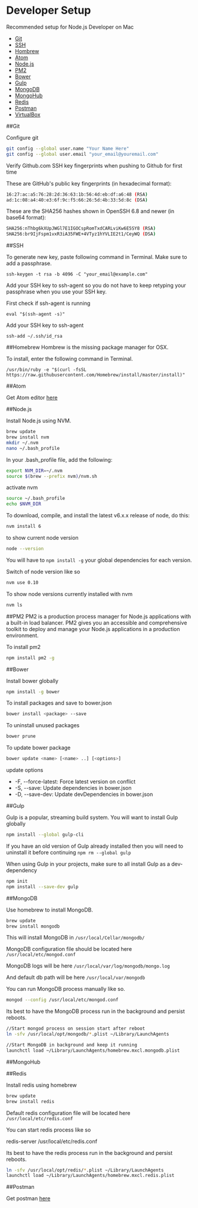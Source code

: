 # Developer Setup

Recommended setup for Node.js Developer on Mac

- [Git](#git)
- [SSH](#ssh)
- [Hombrew](#homebrew)
- [Atom](#atom)
- [Node.js](#nodejs)
- [PM2](#pm2)
- [Bower](#bower)
- [Gulp](#gulp)
- [MongoDB](#mongodb)
- [MongoHub](#mongoHub)
- [Redis](#redis)
- [Postman](#postman)
- [VirtualBox](#virtualbox)



##Git

Configure git

``` bash
git config --global user.name "Your Name Here"
git config --global user.email "your_email@youremail.com"
```

Verify Github.com SSH key fingerprints when pushing to Github for first time

These are GitHub's public key fingerprints (in hexadecimal format):

```bash
16:27:ac:a5:76:28:2d:36:63:1b:56:4d:eb:df:a6:48 (RSA)
ad:1c:08:a4:40:e3:6f:9c:f5:66:26:5d:4b:33:5d:8c (DSA)
```

These are the SHA256 hashes shown in OpenSSH 6.8 and newer (in base64 format):

```bash
SHA256:nThbg6kXUpJWGl7E1IGOCspRomTxdCARLviKw6E5SY8 (RSA)
SHA256:br9IjFspm1vxR3iA35FWE+4VTyz1hYVLIE2t1/CeyWQ (DSA)
```

##SSH

To generate new key, paste following command in Terminal. Make sure to add a passphrase.

`ssh-keygen -t rsa -b 4096 -C "your_email@example.com"`

Add your SSH key to ssh-agent so you do not have to keep retyping your passphrase when you use your SSH key.

First check if ssh-agent is running

`eval "$(ssh-agent -s)"`

Add your SSH key to ssh-agent

`ssh-add ~/.ssh/id_rsa`


##Homebrew
Hombrew is the missing package manager for OSX.

To install, enter the following command in Terminal.

`/usr/bin/ruby -e "$(curl -fsSL https://raw.githubusercontent.com/Homebrew/install/master/install)"`


##Atom

Get Atom editor [here](https://atom.io/)

##Node.js

Install Node.js using NVM.

```bash
brew update
brew install nvm
mkdir ~/.nvm
nano ~/.bash_profile
```

In your .bash_profile file, add the following:

```bash
export NVM_DIR=~/.nvm
source $(brew --prefix nvm)/nvm.sh
```

activate nvm

```bash
source ~/.bash_profile
echo $NVM_DIR
```

To download, compile, and install the latest v6.x.x release of node, do this:

```bash
nvm install 6
```
to show current node version

```bash
node --version
```

You will have to `npm install -g` your global dependencies for each version.

Switch of node version like so

```bash
nvm use 0.10
```

To show node versions currently installed with nvm

```bash
nvm ls
```

##PM2
PM2 is a production process manager for Node.js applications with a built-in load balancer. PM2 gives you an accessible and comprehensive toolkit to deploy and manage your Node.js applications in a production environment.

To install pm2

```bash
npm install pm2 -g
```

##Bower

Install bower globally

```bash
npm install -g bower

```

To install packages and save to bower.json

```bash
bower install <package> --save
```
To uninstall unused packages

```bash
bower prune
```

To update bower package

```bash
bower update <name> [<name> ..] [<options>]
```

update options

* -F, --force-latest: Force latest version on conflict
* -S, --save: Update dependencies in bower.json
* -D, --save-dev: Update devDependencies in bower.json


##Gulp

Gulp is a popular, streaming build system. You will want to install Gulp globally

```bash
npm install --global gulp-cli
```

If you have an old version of Gulp already installed then you will need to uninstall it before continuing `npm rm --global gulp`

When using Gulp in your projects, make sure to all install Gulp as a dev-dependency

```bash
npm init
npm install --save-dev gulp
```


##MongoDB

Use homebrew to install MongoDB.

```bash
brew update
brew install mongodb
```

This will install MongoDB in `/usr/local/Cellar/mongodb/`

MongoDB configuration file should be located here `/usr/local/etc/mongod.conf`

MongoDB logs will be here `/usr/local/var/log/mongodb/mongo.log`

And default db path will be here `/usr/local/var/mongodb`

You can run MongoDB process manually like so.

```bash
mongod --config /usr/local/etc/mongod.conf
```
Its best to have the MongoDB process run in the background and persist reboots.

```bash
//Start mongod process on session start after reboot
ln -sfv /usr/local/opt/mongodb/*.plist ~/Library/LaunchAgents

//Start MongoDB in background and keep it running
launchctl load ~/Library/LaunchAgents/homebrew.mxcl.mongodb.plist
```


##MongoHub

##Redis

Install redis using homebrew

```bash
brew update
brew install redis
```

Default redis configuration file will be located here `/usr/local/etc/redis.conf`

You can start redis process like so

redis-server /usr/local/etc/redis.conf

Its best to have the redis process run in the background and persist reboots.

```bash
ln -sfv /usr/local/opt/redis/*.plist ~/Library/LaunchAgents
launchctl load ~/Library/LaunchAgents/homebrew.mxcl.redis.plist
```


##Postman

Get postman [here](https://www.getpostman.com/)

